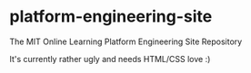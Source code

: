 # platform-engineering-site
The MIT Online Learning Platform Engineering Site Repository

It's currently rather ugly and needs HTML/CSS love :)
